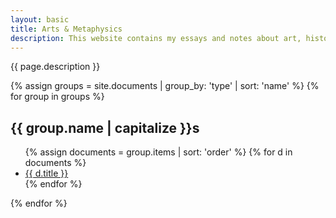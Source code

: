 ```yaml
---
layout: basic
title: Arts & Metaphysics
description: This website contains my essays and notes about art, history, religion, and philosophy.
---
```

<p>{{ page.description }}</p>

{% assign groups = site.documents | group_by: 'type' | sort: 'name' %}
{% for group in groups %}
  <h2>{{ group.name | capitalize }}s</h2>
  <ul class="index">
  {% assign documents = group.items | sort: 'order' %}
  {% for d in documents  %}
    <li title="{{ d.description | xml_escape | normalize_whitespace }}">
      <a href="{{ d.url }}">{{ d.title }}</a>
    </li>
  {% endfor %}
  </ul>
{% endfor %}
